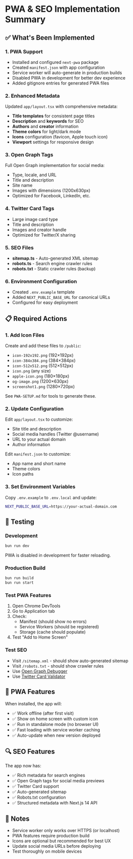 # PWA & SEO Implementation Summary

## ✅ What's Been Implemented

### 1. **PWA Support**

- Installed and configured `next-pwa` package
- Created `manifest.json` with app configuration
- Service worker will auto-generate in production builds
- Disabled PWA in development for better dev experience
- Added gitignore entries for generated PWA files

### 2. **Enhanced Metadata**

Updated `app/layout.tsx` with comprehensive metadata:

- **Title templates** for consistent page titles
- **Description** and **keywords** for SEO
- **Authors** and **creator** information
- **Theme colors** for light/dark mode
- **Icons** configuration (favicon, Apple touch icon)
- **Viewport** settings for responsive design

### 3. **Open Graph Tags**

Full Open Graph implementation for social media:

- Type, locale, and URL
- Title and description
- Site name
- Images with dimensions (1200x630px)
- Optimized for Facebook, LinkedIn, etc.

### 4. **Twitter Card Tags**

- Large image card type
- Title and description
- Images and creator handle
- Optimized for Twitter/X sharing

### 5. **SEO Files**

- **sitemap.ts** - Auto-generated XML sitemap
- **robots.ts** - Search engine crawler rules
- **robots.txt** - Static crawler rules (backup)

### 6. **Environment Configuration**

- Created `.env.example` template
- Added `NEXT_PUBLIC_BASE_URL` for canonical URLs
- Configured for easy deployment

## 📋 Required Actions

### 1. Add Icon Files

Create and add these files to `/public`:

- `icon-192x192.png` (192×192px)
- `icon-384x384.png` (384×384px)
- `icon-512x512.png` (512×512px)
- `icon.png` (any size)
- `apple-icon.png` (180×180px)
- `og-image.png` (1200×630px)
- `screenshot1.png` (1280×720px)

See `PWA-SETUP.md` for tools to generate these.

### 2. Update Configuration

Edit `app/layout.tsx` to customize:

- Site title and description
- Social media handles (Twitter @username)
- URL to your actual domain
- Author information

Edit `manifest.json` to customize:

- App name and short name
- Theme colors
- Icon paths

### 3. Set Environment Variables

Copy `.env.example` to `.env.local` and update:

```bash
NEXT_PUBLIC_BASE_URL=https://your-actual-domain.com
```

## 🚀 Testing

### Development

```bash
bun run dev
```

PWA is disabled in development for faster reloading.

### Production Build

```bash
bun run build
bun run start
```

### Test PWA Features

1. Open Chrome DevTools
2. Go to Application tab
3. Check:
   - Manifest (should show no errors)
   - Service Workers (should be registered)
   - Storage (cache should populate)
4. Test "Add to Home Screen"

### Test SEO

- Visit `/sitemap.xml` - should show auto-generated sitemap
- Visit `/robots.txt` - should show crawler rules
- Use [Open Graph Debugger](https://www.opengraph.xyz/)
- Use [Twitter Card Validator](https://cards-dev.twitter.com/validator)

## 📱 PWA Features

When installed, the app will:

- ✅ Work offline (after first visit)
- ✅ Show on home screen with custom icon
- ✅ Run in standalone mode (no browser UI)
- ✅ Fast loading with service worker caching
- ✅ Auto-update when new version deployed

## 🔍 SEO Features

The app now has:

- ✅ Rich metadata for search engines
- ✅ Open Graph tags for social media previews
- ✅ Twitter Card support
- ✅ Auto-generated sitemap
- ✅ Robots.txt configuration
- ✅ Structured metadata with Next.js 14 API

## 📝 Notes

- Service worker only works over HTTPS (or localhost)
- PWA features require production build
- Icons are optional but recommended for best UX
- Update social media URLs before deploying
- Test thoroughly on mobile devices
